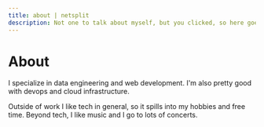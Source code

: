 ```yaml
---
title: about | netsplit
description: Not one to talk about myself, but you clicked, so here goes nothing...
---
```


# About

I specialize in data engineering and web development. I'm also pretty good with
devops and cloud infrastructure.

Outside of work I like tech in general, so it spills into my hobbies and free
time. Beyond tech, I like music and I go to lots of concerts.
